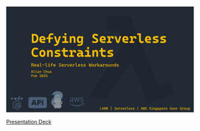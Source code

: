 ![Banner](https://github.com/allanchua101/defying-serverless-constraints-demo/blob/main/assets/Banner.jpeg "Banner")

[Presentation Deck](https://speakerdeck.com/allanchua101/defying-serverless-constraints-real-life-serverless-workarounds)
